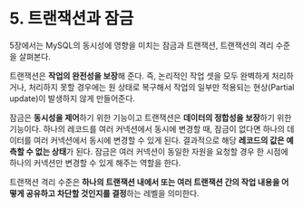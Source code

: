 # 5. 트랜잭션과 잠금

5장에서는 MySQL의 동시성에 영향을 미치는 잠금과 트랜잭션, 트랜잭션의 격리 수준을 살펴본다.

트랜잭션은 **작업의 완전성을 보장**해 준다. 즉, 논리적인 작업 셋을 모두 완벽하게 처리하거나, 처리하지 못할 경우에는 원 상태로 복구해서 작업의 일부만 적용되는 현상(Partial update)이 발생하지 않게 만들어준다.

잠금은 **동시성을 제어**하기 위한 기능이고 트랜잭션은 **데이터의 정합성을 보장**하기 위한 기능이다. 하나의 레코드를 여러 커넥션에서 동시에 변경할 때, 잠금이 없다면 하나의 데이터를 여러 커넥션에서 동시에 변경할 수 있게 된다. 결과적으로 해당 **레코드의 값은 예측할 수 없는 상태**가 된다. 잠금은 여러 커넥션이 동일한 자원을 요청할 경우 한 시점에 하나의 커넥션만 변경할 수 있게 해주는 역할을 한다.

트랜잭션 격리 수준은 **하나의 트랜잭션 내에서 또는 여러 트랜잭션 간의 작업 내용을 어떻게 공유하고 차단할 것인지를 결정**하는 레벨을 의미한다.
